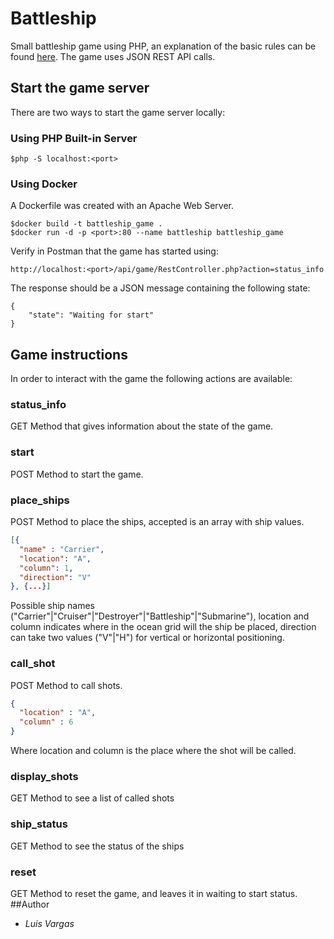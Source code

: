 # Battleship
Small battleship game using PHP, an explanation of the basic rules can be found [here](https://www.hasbro.com/common/instruct/Battleship.PDF).
The game uses JSON REST API calls. 

## Start the game server
There are two ways to start the game server locally:
                 
### Using PHP Built-in Server
```
$php -S localhost:<port>
``` 
### Using Docker
A Dockerfile was created with an Apache Web Server.
```
$docker build -t battleship_game .
$docker run -d -p <port>:80 --name battleship battleship_game
```

Verify in Postman that the game has started using:
```
http://localhost:<port>/api/game/RestController.php?action=status_info
```
The response should be a JSON message containing the following state:
```
{
    "state": "Waiting for start"
}
```
## Game instructions
In order to interact with the game the following actions are available:
### status_info
GET Method that gives information about the state of the game.
### start
POST Method to start the game.
### place_ships
POST Method to place the ships, accepted is an array with ship values.
```json
[{
  "name" : "Carrier",
  "location": "A",
  "column": 1,
  "direction": "V"
}, {...}]
```
Possible ship names ("Carrier"|"Cruiser"|"Destroyer"|"Battleship"|"Submarine"), location and 
column indicates where in the ocean grid will the ship be placed, direction can take two values
("V"|"H") for vertical or horizontal positioning.

### call_shot
POST Method to call shots.
```json
{
  "location" : "A",
  "column" : 6
}
```
Where location and column is the place where the shot will be called.
### display_shots
GET Method to see a list of called shots
### ship_status
GET Method to see the status of the ships
### reset
GET Method to reset the game, and leaves it in waiting to start status.
##Author
- *Luis Vargas*

